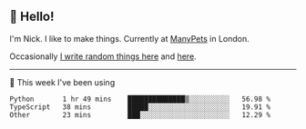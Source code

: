 ## 👋 Hello! 

I'm Nick. I like to make things. Currently at [ManyPets](https://manypets.com) in London.

Occasionally [I write random things here](https://nicksnell.com) and [here](https://twitter.com/nicksnell).

-------

🚀 This week I've been using

<!--START_SECTION:waka-->

```text
Python       1 hr 49 mins    ██████████████▒░░░░░░░░░░   56.98 %
TypeScript   38 mins         █████░░░░░░░░░░░░░░░░░░░░   19.91 %
Other        23 mins         ███░░░░░░░░░░░░░░░░░░░░░░   12.29 %
```

<!--END_SECTION:waka-->
